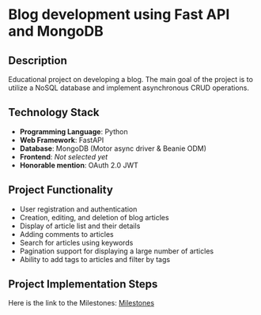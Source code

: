 # Blog development using Fast API and MongoDB

## Description

Educational project on developing a blog. The main goal of the project is to utilize a NoSQL database and implement asynchronous CRUD operations.

## Technology Stack

- **Programming Language**: Python
- **Web Framework**: FastAPI
- **Database**: MongoDB (Motor async driver & Beanie ODM)
- **Frontend**: _Not selected yet_
- **Honorable mention**: OAuth 2.0 JWT

## Project Functionality

- User registration and authentication
- Creation, editing, and deletion of blog articles
- Display of article list and their details
- Adding comments to articles
- Search for articles using keywords
- Pagination support for displaying a large number of articles
- Ability to add tags to articles and filter by tags

## Project Implementation Steps

Here is the link to the Milestones:
[Milestones](https://github.com/Desunovu/fastapi-mongodb-blog/milestones)
